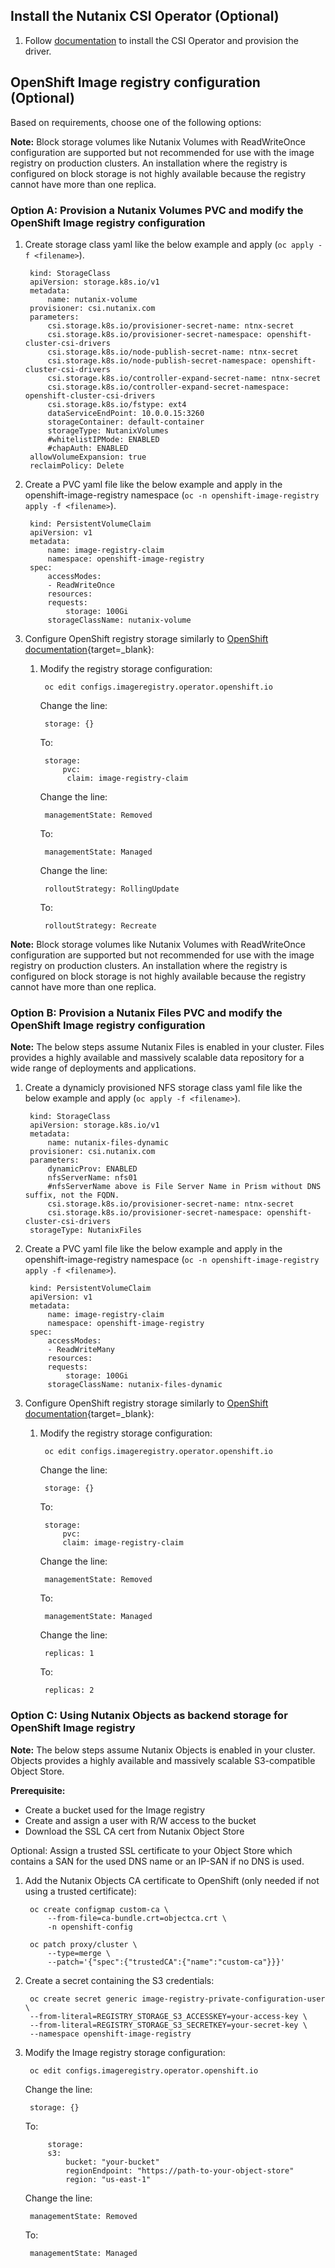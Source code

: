 ## Install the Nutanix CSI Operator (Optional)

1. Follow [documentation](/openshift/operators/csi) to install the CSI Operator and provision the driver.

## OpenShift Image registry configuration (Optional)
Based on requirements, choose one of the following options:

**Note:** Block storage volumes like Nutanix Volumes with ReadWriteOnce configuration are supported but not recommended for use with the image registry on production clusters. An installation where the registry is configured on block storage is not highly available because the registry cannot have more than one replica.

### Option A: Provision a Nutanix Volumes PVC and modify the OpenShift Image registry configuration

1. Create storage class yaml like the below example and apply (`oc apply -f <filename>`).

        kind: StorageClass
        apiVersion: storage.k8s.io/v1
        metadata:
            name: nutanix-volume
        provisioner: csi.nutanix.com
        parameters:
            csi.storage.k8s.io/provisioner-secret-name: ntnx-secret
            csi.storage.k8s.io/provisioner-secret-namespace: openshift-cluster-csi-drivers
            csi.storage.k8s.io/node-publish-secret-name: ntnx-secret
            csi.storage.k8s.io/node-publish-secret-namespace: openshift-cluster-csi-drivers
            csi.storage.k8s.io/controller-expand-secret-name: ntnx-secret
            csi.storage.k8s.io/controller-expand-secret-namespace: openshift-cluster-csi-drivers
            csi.storage.k8s.io/fstype: ext4
            dataServiceEndPoint: 10.0.0.15:3260
            storageContainer: default-container
            storageType: NutanixVolumes
            #whitelistIPMode: ENABLED
            #chapAuth: ENABLED
        allowVolumeExpansion: true
        reclaimPolicy: Delete

2. Create a PVC yaml file like the below example and apply in the openshift-image-registry namespace (`oc -n openshift-image-registry apply -f <filename>`).

        kind: PersistentVolumeClaim
        apiVersion: v1
        metadata:
            name: image-registry-claim
            namespace: openshift-image-registry
        spec:
            accessModes:
            - ReadWriteOnce
            resources:
            requests:
                storage: 100Gi
            storageClassName: nutanix-volume

3. Configure OpenShift registry storage similarly to [OpenShift documentation](https://docs.openshift.com/container-platform/latest/installing/installing_bare_metal/installing-bare-metal.html#installation-registry-storage-config_installing-bare-metal){target=_blank}:
    1. Modify the registry storage configuration:

            oc edit configs.imageregistry.operator.openshift.io

        Change the line:
    
            storage: {}
    
        To:
    
            storage:
                pvc:
                 claim: image-registry-claim
    
        Change the line:
    
            managementState: Removed
        
        To:
    
            managementState: Managed

        Change the line:
     
            rolloutStrategy: RollingUpdate
    
        To:
    
            rolloutStrategy: Recreate

**Note:** Block storage volumes like Nutanix Volumes with ReadWriteOnce configuration are supported but not recommended for use with the image registry on production clusters. An installation where the registry is configured on block storage is not highly available because the registry cannot have more than one replica. 

### Option B: Provision a Nutanix Files PVC and modify the OpenShift Image registry configuration

  **Note:** The below steps assume Nutanix Files is enabled in your cluster. Files provides a highly available and massively scalable data repository for a wide range of deployments and applications.

1. Create a dynamicly provisioned NFS storage class yaml file like the below example and apply (`oc apply -f <filename>`).

        kind: StorageClass
        apiVersion: storage.k8s.io/v1
        metadata:
            name: nutanix-files-dynamic
        provisioner: csi.nutanix.com
        parameters:
            dynamicProv: ENABLED
            nfsServerName: nfs01
            #nfsServerName above is File Server Name in Prism without DNS suffix, not the FQDN.
            csi.storage.k8s.io/provisioner-secret-name: ntnx-secret
            csi.storage.k8s.io/provisioner-secret-namespace: openshift-cluster-csi-drivers
        storageType: NutanixFiles

2. Create a PVC yaml file like the below example and apply in the openshift-image-registry namespace (`oc -n openshift-image-registry apply -f <filename>`).

        kind: PersistentVolumeClaim
        apiVersion: v1
        metadata:
            name: image-registry-claim
            namespace: openshift-image-registry
        spec:
            accessModes:
            - ReadWriteMany
            resources:
            requests:
                storage: 100Gi
            storageClassName: nutanix-files-dynamic

3. Configure OpenShift registry storage similarly to [OpenShift documentation](https://docs.openshift.com/container-platform/latest/installing/installing_bare_metal/installing-bare-metal.html#installation-registry-storage-config_installing-bare-metal){target=_blank}:
    1. Modify the registry storage configuration:

            oc edit configs.imageregistry.operator.openshift.io

        Change the line:
    
            storage: {}
    
        To:
    
            storage:
                pvc:
                claim: image-registry-claim

        Change the line:
    
            managementState: Removed
        
        To:
    
            managementState: Managed

        Change the line:
     
            replicas: 1
    
        To:
    
            replicas: 2

    
### Option C: Using Nutanix Objects as backend storage for OpenShift Image registry

  **Note:** The below steps assume Nutanix Objects is enabled in your cluster. Objects provides a highly available and massively scalable S3-compatible Object Store.

**Prerequisite:**

- Create a bucket used for the Image registry
- Create and assign a user with R/W access to the bucket
- Download the SSL CA cert from Nutanix Object Store

Optional: Assign a trusted SSL certificate to your Object Store which contains a SAN for the used DNS name or an IP-SAN if no DNS is used.

1. Add the Nutanix Objects CA certificate to OpenShift (only needed if not using a trusted certificate):

        oc create configmap custom-ca \
            --from-file=ca-bundle.crt=objectca.crt \
            -n openshift-config

        oc patch proxy/cluster \
            --type=merge \
            --patch='{"spec":{"trustedCA":{"name":"custom-ca"}}}'

2. Create a secret containing the S3 credentials:

        oc create secret generic image-registry-private-configuration-user \
        --from-literal=REGISTRY_STORAGE_S3_ACCESSKEY=your-access-key \
        --from-literal=REGISTRY_STORAGE_S3_SECRETKEY=your-secret-key \
        --namespace openshift-image-registry
 
3. Modify the Image registry storage configuration:

        oc edit configs.imageregistry.operator.openshift.io

    Change the line:

        storage: {}

    To:

            storage:
            s3:
                bucket: "your-bucket"
                regionEndpoint: "https://path-to-your-object-store"
                region: "us-east-1"

    Change the line:

        managementState: Removed

     To:

        managementState: Managed
